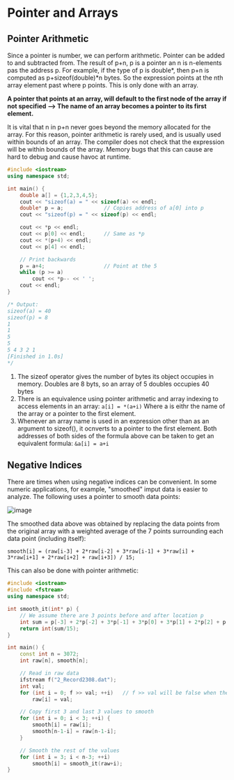 # Pointer and Arrays

## Pointer Arithmetic

Since a pointer is number, we can perform arithmetic. Pointer can be added to and subtracted from. The result of p+n, p is a pointer an n is n-elements pas the address p. 
For example, if the type of p is double*, then p+n is computed as p+sizeof(double)*n bytes. So the expression points at the nth array element past where p points. This is only done with an array.

**A pointer that points at an array, will default to the first node of the array if not specified --> The name of an array becomes a pointer to its first element.**

It is vital that n in p+n never goes beyond the memory allocated for the array. For this reason, pointer arithmetic is rarely used, and is usually used within bounds of an array. The compiler does not check that the expression will be within bounds of the array.
Memory bugs that this can cause are hard to debug and cause havoc at runtime. 

```cpp
#include <iostream>
using namespace std;

int main() {
    double a[] = {1,2,3,4,5};
    cout << "sizeof(a) = " << sizeof(a) << endl;
    double* p = a;             // Copies address of a[0] into p 
    cout << "sizeof(p) = " << sizeof(p) << endl;

    cout << *p << endl;
    cout << p[0] << endl;      // Same as *p
    cout << *(p+4) << endl;
    cout << p[4] << endl;

    // Print backwards
    p = a+4;                   // Point at the 5
    while (p >= a)
        cout << *p-- << ' ';
    cout << endl;
}

/* Output:
sizeof(a) = 40
sizeof(p) = 8
1
1
5
5
5 4 3 2 1 
[Finished in 1.0s]
*/
```

1. The sizeof operator gives the number of bytes its object occupies in memory. Doubles are 8 byts, so an array of 5 doubles occupies 40 bytes
2. There is an equivalence using pointer arithmetic and array indexing to access elements in an array:
    `a[i] = *(a+i)`
   Where a is eithr the name of the array or a pointer to the first element.
3. Whenever an array name is used in an expression other than as an argument to sizeof(), it ocnverts to a pointer to the first element. 
   Both addresses of both sides of the formula above can be taken to get an equivalent formula:
     `&a[i] = a+i`

## Negative Indices

There are times when using negative indices can be convenient. In some numeric applications, for example, "smoothed" imput data is easier to analyze. The following uses a pointer to smooth data points:

![image](https://github.com/ahenrie/CPP/assets/103060170/b54094b6-0e47-4fed-87ad-604ad673fb3c)

The smoothed data above was obtained by replacing the data points from the original array with a weighted average of the 7 points surrounding each data point (including itself):

`smooth[i] = (raw[i-3] + 2*raw[i-2] + 3*raw[i-1] + 3*raw[i] + 3*raw[i+1] + 2*raw[i+2] + raw[i+3]) / 15;`

This can also be done with pointer arithmetic:

```cpp
#include <iostream>
#include <fstream>
using namespace std;

int smooth_it(int* p) {
    // We assume there are 3 points before and after location p
    int sum = p[-3] + 2*p[-2] + 3*p[-1] + 3*p[0] + 3*p[1] + 2*p[2] + p[3];
    return int(sum/15);
}

int main() {
    const int n = 3072;
    int raw[n], smooth[n];

    // Read in raw data
    ifstream f("2_Record2308.dat");
    int val;
    for (int i = 0; f >> val; ++i)   // f >> val will be false when the end-of-file is encountered when attempting to read
        raw[i] = val;

    // Copy first 3 and last 3 values to smooth
    for (int i = 0; i < 3; ++i) {
        smooth[i] = raw[i];
        smooth[n-1-i] = raw[n-1-i];
    }

    // Smooth the rest of the values
    for (int i = 3; i < n-3; ++i)
        smooth[i] = smooth_it(raw+i);
}
```
